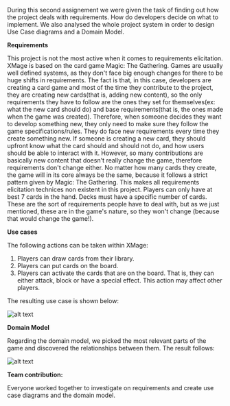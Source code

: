 During this second assignement we were given the task of finding out how the project deals with requirements. How do developers decide on what to implement. We also analysed the whole project system in order to design Use Case diagrams and a Domain Model.

__Requirements__

This project is not the most active when it comes to requirements elicitation. XMage is based on the card game Magic: The Gathering. Games are usually well defined systems, as they don't face big enough changes for there to be huge shifts in requirements. The fact is that, in this case, developers are creating a card game and most of the time they contribute to the project, they are creating new cards(that is, adding new content), so the only requirements they have to follow are the ones they set for themselves(ex: what the new card should do) and base requirements(that is, the ones made when the game was created). Therefore, when someone decides they want to develop something new, they only need to make sure they follow the game specifications/rules. They do face new requirements every time they create something new. If someone is creating a new card, they should upfront know what the card should and should not do, and how users should be able to interact with it. However, so many contributions are basically new content that doesn't really change the game, therefore requirements don't change either. No matter how many cards they create, the game will in its core always be the same, because it follows a strict pattern given by Magic: The Gathering. This makes all requirements elicitation technices non existent in this project. Players can only have at best 7 cards in the hand. Decks must have a specific number of cards. These are the sort of requirements people have to deal with, but as we just mentioned, these are in the game's nature, so they won't change (because that would change the game!).

__Use cases__

The following actions can be taken within XMage:

1. Players can draw cards from their library.
2. Players can put cards on the board.
3. Players can activate the cards that are on the board. That is, they can either attack, block or have a special effect. This action may affect other players.

The resulting use case is shown below:

![alt text](http://i.imgur.com/1GjM3oE.png "Use case")

__Domain Model__

Regarding the domain model, we picked the most relevant parts of the game and discovered the relationships between them. The result follows:

![alt text](http://i.imgur.com/llfBvoF.png "Domain Model")

__Team contribution:__

Everyone worked together to investigate on requirements and create use case diagrams and the domain model.
